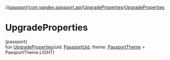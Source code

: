 //[passport](../../../index.md)/[com.yandex.passport.api](../index.md)/[UpgradeProperties](index.md)/[UpgradeProperties](-upgrade-properties.md)

# UpgradeProperties

[passport]\
fun [UpgradeProperties](-upgrade-properties.md)(uid: [PassportUid](../-passport-uid/index.md), theme: [PassportTheme](../-passport-theme/index.md) = PassportTheme.LIGHT)
